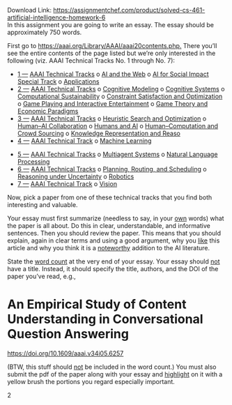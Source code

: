 Download Link: https://assignmentchef.com/product/solved-cs-461-artificial-intelligence-homework-6
<br>
In this assignment you are going to write an essay. The essay should be approximately 750 words.

First go to <a href="https://aaai.org/Library/AAAI/aaai20contents.php">https://aaai.org/Library/AAAI/aaai20contents.php</a><a href="https://aaai.org/Library/AAAI/aaai20contents.php">.</a> There you’ll see the entire contents of the page listed but we’re only interested in the following (viz. AAAI Technical Tracks No. 1 through No. 7):

<ul>

 <li><a href="https://aaai.org/Library/AAAI/aaai20contents-issue01.php"> 1 </a><a href="https://aaai.org/Library/AAAI/aaai20contents-issue01.php">—</a> <a href="https://aaai.org/Library/AAAI/aaai20contents-issue01.php">AAAI Technical Tracks</a> o <a href="https://aaai.org/Library/AAAI/aaai20contents-issue01.php#1">AI and the Web</a> o <a href="https://aaai.org/Library/AAAI/aaai20contents-issue01.php#2">AI for Social Impact Special Track</a> o <a href="https://aaai.org/Library/AAAI/aaai20contents-issue01.php#3">Applications</a></li>

 <li><a href="https://aaai.org/Library/AAAI/aaai20contents-issue02.php"> 2 </a><a href="https://aaai.org/Library/AAAI/aaai20contents-issue02.php">—</a> <a href="https://aaai.org/Library/AAAI/aaai20contents-issue02.php">AAAI Technical Tracks</a> o <a href="https://aaai.org/Library/AAAI/aaai20contents-issue02.php#4">Cognitive Modeling</a> o <a href="https://aaai.org/Library/AAAI/aaai20contents-issue02.php#5">Cognitive Systems</a> o <a href="https://aaai.org/Library/AAAI/aaai20contents-issue02.php#6">Computational Sustainability</a> o <a href="https://aaai.org/Library/AAAI/aaai20contents-issue02.php#7">Constraint Satisfaction and Optimization</a> o <a href="https://aaai.org/Library/AAAI/aaai20contents-issue02.php#8">Game Playing and Interactive Entertainment</a> o <a href="https://aaai.org/Library/AAAI/aaai20contents-issue02.php#9">Game Theory and Economic Paradigms</a></li>

 <li><a href="https://aaai.org/Library/AAAI/aaai20contents-issue03.php"> 3 </a><a href="https://aaai.org/Library/AAAI/aaai20contents-issue03.php">—</a> <a href="https://aaai.org/Library/AAAI/aaai20contents-issue03.php">AAAI Technical Tracks</a> o <a href="https://aaai.org/Library/AAAI/aaai20contents-issue03.php#10">Heuristic Search and Optimization</a> o <a href="https://aaai.org/Library/AAAI/aaai20contents-issue03.php#11">Human</a><a href="https://aaai.org/Library/AAAI/aaai20contents-issue03.php#11">–</a><a href="https://aaai.org/Library/AAAI/aaai20contents-issue03.php#11">AI Collaboration</a> o <a href="https://aaai.org/Library/AAAI/aaai20contents-issue03.php#12">Humans and AI</a> o <a href="https://aaai.org/Library/AAAI/aaai20contents-issue03.php#13">Human</a><a href="https://aaai.org/Library/AAAI/aaai20contents-issue03.php#13">–</a><a href="https://aaai.org/Library/AAAI/aaai20contents-issue03.php#13">Computation and Crowd Sourcing</a> o <a href="https://aaai.org/Library/AAAI/aaai20contents-issue03.php#14">Knowledge Representation and Reaso</a></li>

 <li><a href="https://aaai.org/Library/AAAI/aaai20contents-issue04.php">4 </a><a href="https://aaai.org/Library/AAAI/aaai20contents-issue04.php">—</a> <a href="https://aaai.org/Library/AAAI/aaai20contents-issue04.php">AAAI Technical Track</a> o <a href="https://aaai.org/Library/AAAI/aaai20contents-issue04.php#15">Machine Learning</a></li>

</ul>

<ul>

 <li><a href="https://aaai.org/Library/AAAI/aaai20contents-issue05.php"> 5 </a><a href="https://aaai.org/Library/AAAI/aaai20contents-issue05.php">—</a> <a href="https://aaai.org/Library/AAAI/aaai20contents-issue05.php">AAAI Technical Tracks</a> o <a href="https://aaai.org/Library/AAAI/aaai20contents-issue05.php#16">Multiagent Systems</a> o <a href="https://aaai.org/Library/AAAI/aaai20contents-issue05.php#17">Natural Language Processing</a></li>

 <li><a href="https://aaai.org/Library/AAAI/aaai20contents-issue06.php"> 6 </a><a href="https://aaai.org/Library/AAAI/aaai20contents-issue06.php">—</a> <a href="https://aaai.org/Library/AAAI/aaai20contents-issue06.php">AAAI Technical Tracks</a> o <a href="https://aaai.org/Library/AAAI/aaai20contents-issue06.php#18">Planning, Routing, and Scheduling</a> o <a href="https://aaai.org/Library/AAAI/aaai20contents-issue06.php#19">Reasoning under Uncertainty</a> o <a href="https://aaai.org/Library/AAAI/aaai20contents-issue06.php#20">Robotics</a></li>

 <li><a href="https://aaai.org/Library/AAAI/aaai20contents-issue07.php"> 7 </a><a href="https://aaai.org/Library/AAAI/aaai20contents-issue07.php">—</a> <a href="https://aaai.org/Library/AAAI/aaai20contents-issue07.php">AAAI Technical Track</a> o <a href="https://aaai.org/Library/AAAI/aaai20contents-issue07.php#21">Vision</a></li>

</ul>

Now, pick a paper from one of these technical tracks that you find both interesting and valuable.

Your essay must first summarize (needless to say, in your <u>own</u> words) what the paper is all about. Do this in clear, understandable, and informative sentences. Then you should review the paper. This means that you should explain, again in clear terms and using a good argument, why you <u>like</u> this article and why you think it is a <u>noteworthy</u> addition to the AI literature.

State the <u>word count</u> at the very end of your essay. Your essay should <u>not</u> have a title. Instead, it should specify the title, authors, and the DOI of the paper you’ve read, e.g.,

<h1>An Empirical Study of Content Understanding in Conversational Question Answering</h1>

<a href="https://doi.org/10.1609/aaai.v34i05.6257">https://doi.org/10.1609/aaai.v34i05.6257</a>

(BTW, this stuff should <u>not</u> be included in the word count.) You must also submit the pdf of the paper along with your essay and <u>highlight</u> on it with a yellow brush the portions you regard especially important.

2


